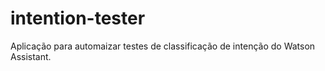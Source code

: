 # intention-tester
Aplicação para automaizar testes de classificação de intenção do Watson Assistant.

